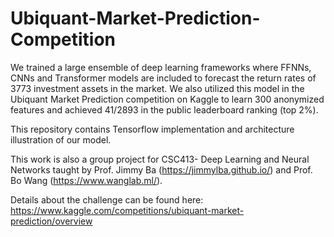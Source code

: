 # Ubiquant-Market-Prediction-Competition

We trained a large ensemble of deep learning frameworks where FFNNs, CNNs and Transformer models are included to forecast the return rates of 3773 investment assets in the market. We also utilized this model in the Ubiquant Market Prediction competition on Kaggle to learn 300 anonymized features and achieved 41/2893 in the public leaderboard ranking (top 2%).

This repository contains Tensorflow implementation and architecture illustration of our model.

This work is also a group project for CSC413- Deep Learning and Neural Networks taught by Prof. Jimmy Ba (https://jimmylba.github.io/) and Prof. Bo Wang (https://www.wanglab.ml/). 

Details about the challenge can be found here: https://www.kaggle.com/competitions/ubiquant-market-prediction/overview
